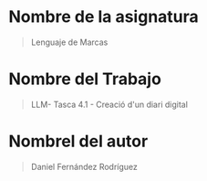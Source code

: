 # Nombre de la asignatura
> Lenguaje de Marcas

# Nombre del Trabajo
> LLM- Tasca 4.1 - Creació d'un diari digital

# Nombrel del autor
> Daniel Fernández Rodríguez